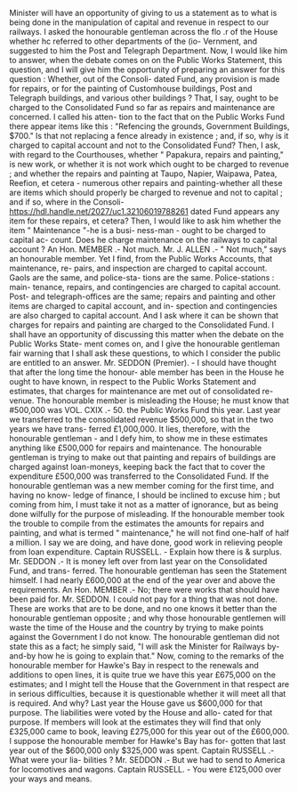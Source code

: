 Minister will have an opportunity of giving to us a statement as to what is being done in the manipulation of capital and revenue in respect to our railways. I asked the honourable gentleman across the flo .r of the House whether hc referred to other departments of the (io- Vernment, and suggested to him the Post and Telegraph Department. Now, I would like him to answer, when the debate comes on on the Public Works Statement, this question, and I will give him the opportunity of preparing an answer for this question : Whether, out of the Consoli- dated Fund, any provision is made for repairs, or for the painting of Customhouse buildings, Post and Telegraph buildings, and various other buildings ? That, I say, ought to be charged to the Consolidated Fund so far as repairs and maintenance are concerned. I called his atten- tion to the fact that on the Public Works Fund there appear items like this : "Refencing the grounds, Government Buildings, $700." Is that not replacing a fence already in existence ; and, if so, why is it charged to capital account and not to the Consolidated Fund? Then, I ask, with regard to the Courthouses, whether " Papakura, repairs and painting," is new work, or whether it is not work which ought to be charged to revenue ; and whether the repairs and painting at Taupo, Napier, Waipawa, Patea, Reefion, et cetera - numerous other repairs and painting-whether all these are items which should properly be charged to revenue and not to capital ; and if so, where in the Consoli- https://hdl.handle.net/2027/uc1.32106019788261 dated Fund appears any item for these repairs, et cetera? Then, I would like to ask him whether the item " Maintenance "-he is a busi- ness-man - ought to be charged to capital ac- count. Does he charge maintenance on the railways to capital account ? An Hon. MEMBER .- Not much. Mr. J. ALLEN .- " Not much," says an honourable member. Yet I find, from the Public Works Accounts, that maintenance, re- pairs, and inspection are charged to capital account. Gaols are the same, and police-sta- tions are the same. Police-stations : main- tenance, repairs, and contingencies are charged to capital account. Post- and telegraph-offices are the same; repairs and painting and other items are charged to capital account, and in- spection and contingencies are also charged to capital account. And I ask where it can be shown that charges for repairs and painting are charged to the Consolidated Fund. I shall have an opportunity of discussing this matter when the debate on the Public Works State- ment comes on, and I give the honourable gentleman fair warning that I shall ask these questions, to which I consider the public are entitled to an answer. Mr. SEDDON (Premier). - I should have thought that after the long time the honour- able member has been in the House he ought to have known, in respect to the Public Works Statement and estimates, that charges for maintenance are met out of consolidated re- venue. The honourable member is misleading the House; he must know that #500,000 was VOL. CXIX .- 50. the Public Works Fund this year. Last year we transferred to the consolidated revenue $500,000, so that in the two years we have trans- ferred £1,000,000. It lies, therefore, with the honourable gentleman - and I defy him, to show me in these estimates anything like £500,000 for repairs and maintenance. The honourable gentleman is trying to make out that painting and repairs of buildings are charged against loan-moneys, keeping back the fact that to cover the expenditure £500,000 was transferred to the Consolidated Fund. If the honourable gentleman was a new member coming for the first time, and having no know- ledge of finance, I should be inclined to excuse him ; but coming from him, I must take it not as a matter of ignorance, but as being done wilfully for the purpose of misleading. If the honourable member took the trouble to compile from the estimates the amounts for repairs and painting, and what is termed " maintenance," he will not find one-half of half a million. I say we are doing, and have done, good work in relieving people from loan expenditure. Captain RUSSELL. - Explain how there is & surplus. Mr. SEDDON .- It is money left over from last year on the Consolidated Fund, and trans- ferred. The honourable gentleman has seen the Statement himself. I had nearly £600,000 at the end of the year over and above the requirements. An Hon. MEMBER .- No; there were works that should have been paid for. Mr. SEDDON. I could not pay for a thing that was not done. These are works that are to be done, and no one knows it better than the honourable gentleman opposite ; and why those honourable gentlemen will waste the time of the House and the country by trying to make points against the Government I do not know. The honourable gentleman did not state this as a fact; he simply said, "I will ask the Minister for Railways by-and-by how he is going to explain that." Now, coming to the remarks of the honourable member for Hawke's Bay in respect to the renewals and additions to open lines, it is quite true we have this year £675,000 on the estimates; and I might tell the House that the Government in that respect are in serious difficulties, because it is questionable whether it will meet all that is required. And why? Last year the House gave us $600,000 for that purpose. The liabilities were voted by the House and allo- cated for that purpose. If members will look at the estimates they will find that only £325,000 came to book, leaving £275,000 for this year out of the £600,000. I suppose the honourable member for Hawke's Bay has for- gotten that last year out of the $600,000 only $325,000 was spent. Captain RUSSELL .- What were your lia- bilities ? Mr. SEDDON .- But we had to send to America for locomotives and wagons. Captain RUSSELL. - You were £125,000 over your ways and means. 
